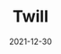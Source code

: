 ---
title: Twill 
date: 2021-12-30
thumbnail: img/twill-home.png
logo: img/twill-logo.png
client: Twill by Maersk
description: Helping small businesses ship goods easily without logistics experience
intro: I [...]
---